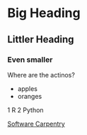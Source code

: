# Big Heading
## Littler Heading
### Even smaller

Where are the actinos?
- apples
- oranges


1 R
2 Python

[Software Carpentry](http://www.software-carpentry.org
)
